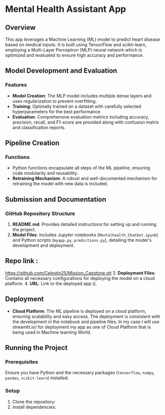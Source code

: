 # Mental Health Assistant App

## Overview
This app leverages a Machine Learning (ML) model to predict heart disease based on medical inputs. It is built using TensorFlow and scikit-learn, employing a Multi-Layer Perceptron (MLP) neural network which is optimized and evaluated to ensure high accuracy and performance.

## Model Development and Evaluation

### Features
- **Model Creation**: The MLP model includes multiple dense layers and uses regularization to prevent overfitting.
- **Training**: Optimally trained on a dataset with carefully selected hyperparameters for the best performance.
- **Evaluation**: Comprehensive evaluation metrics including accuracy, precision, recall, and F1-score are provided along with confusion matrix and classification reports.

## Pipeline Creation

### Functions
- Python functions encapsulate all steps of the ML pipeline, ensuring code modularity and reusability.
- **Retraining Mechanism**: A robust and well-documented mechanism for retraining the model with new data is included.

## Submission and Documentation

### GitHub Repository Structure
1. **README.md**: Provides detailed instructions for setting up and running the project.
2. **Model Files**: Includes Jupyter notebooks (`Mentalhealth_Chatbot.ipynb`) and Python scripts (`myapp.py`, `predictions.py`), detailing the model's development and deployment.
## Repo link :
https://github.com/Celestin25/Mission_Capstone.git
3. **Deployment Files**: Contains all necessary configurations for deploying the model on a cloud platform.
4. **URL**: Link to the deployed app ().

## Deployment

- **Cloud Platform**: The ML pipeline is deployed on a cloud platform, ensuring scalability and easy access. The deployment is consistent with the development in the notebook and pipeline files. In my case I will use streamlit.io/  for deployment my app as one of Cloud Platform that is being used in Machine learning World.

## Running the Project

### Prerequisites
Ensure you have Python and the necessary packages (`tensorflow`, `numpy`, `pandas`, `scikit-learn`) installed.

### Setup
1. Clone the repository:
2. Install dependencies:
